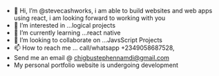 - 👋 Hi, I’m @stevecashworks, i am able to build websites and web apps using react, i am looking forward to working with you
- 👀 I’m interested in ...logical projects
- 🌱 I’m currently learning ...react native
- 💞️ I’m looking to collaborate on ...JavsScript Projects
- 📫 How to reach me ...  call/whatsapp +2349058687528,
- Send me an email @ chigbustephennamdi@gmail.com
- My personal portfolio website  is undergoing development

<!---
stevecashworks/stevecashworks is a ✨ special ✨ repository because its `README.md` (this file) appears on your GitHub profile.
You can click the Preview link to take a look at your changes.
--->
